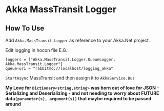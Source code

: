 # Akka MassTransit Logger

How To Use
---------------
Add `Akka.MassTransit.Logger` as reference to your Akka.Net project.

Edit logging in hocon file
E.G.:
```
loggers = ["Akka.MassTransit.Logger.QueueLogger, Akka.MassTransit.Logger"]
queue-uri = "rabbitmq://localhost/logging_akka"
```
`StartAsync` MassTransit and then assign it to `AkkaService.Bus` 

<b>My Love for `Dictionary<string,string>` was born out of love for JSON - Serializing and Deserializing - and not needing to worry about FUTURE data`(parameter(s), argument(s))` that maybe required to be passed around</b>
